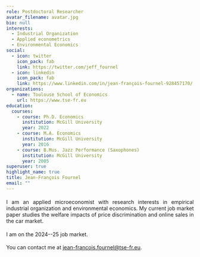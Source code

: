 ```yaml
---
role: Postdoctoral Researcher
avatar_filename: avatar.jpg
bio: null
interests:
  - Industrial Organization
  - Applied econometrics
  - Environmental Economics
social:
  - icon: twitter
    icon_pack: fab
    link: https://twitter.com/jeff_fournel
  - icon: linkedin
    icon_pack: fab
    link: https://www.linkedin.com/in/jean-françois-fournel-928457170/
organizations:
  - name: Toulouse School of Economics
    url: https://www.tse-fr.eu
education:
  courses:
    - course: Ph.D. Economics
      institution: McGill University
      year: 2022
    - course: M.A. Economics
      institution: McGill University
      year: 2016
    - course: B.Mus. Jazz Performance (Saxophones)
      institution: McGill University
      year: 2005
superuser: true
highlight_name: true
title: Jean-François Fournel
email: ""
---
```

<div style="text-align: justify"> 
<p style="margin-top:0.5cm;"> I am an applied microeconomist with research interests in empirical industrial organization and environmental economics. My current job market paper studies the welfare impacts of price discrimination and online sales in the car market. </p>
<p style="margin-top:0.5cm;"> I am on the 2024--25 job market. </p>
<p style="margin-top:0.5cm;"> You can contact me at <a href = "mailto:jean-francois.fournel@tse-fr.eu"><u>jean-francois.fournel@tse-fr.eu</u></a>.</p>
</div>
